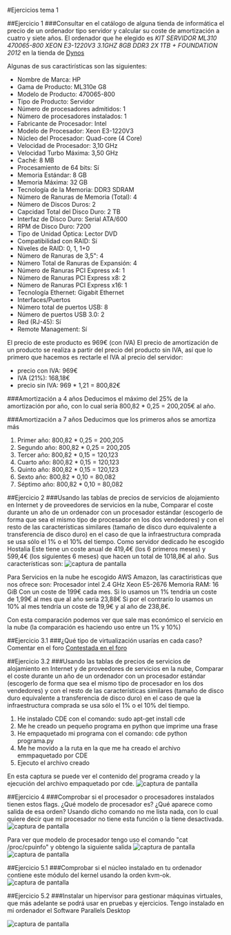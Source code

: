 #Ejercicios tema 1


##Ejercicio 1
###Consultar en el catálogo de alguna tienda de informática el precio de un ordenador tipo servidor y calcular su coste de amortización a cuatro y siete años.
El ordenador que he elegido es *KIT SERVIDOR ML310 470065-800 XEON E3-1220V3 3.1GHZ 8GB DDR3 2X 1TB + FOUNDATION 2012* en la tienda de [Dynos](http://www.dynos.es/kit-servidor-ml310-470065-800-xeon-e3-1220v3-3.1ghz-8gb-ddr3-2x-1tb--mas-foundation-2012__KIT-ML310-1.html)

Algunas de sus caractirísticas son las siguientes:

- Nombre de Marca:	HP
- Gama de Producto:	ML310e G8
- Modelo de Producto:	470065-800
- Tipo de Producto:	Servidor
- Número de procesadores admitidos:	1
- Número de procesadores instalados:	1
- Fabricante de Procesador:	Intel
- Modelo de Procesador:	Xeon E3-1220V3
- Núcleo del Procesador:	Quad-core (4 Core)
- Velocidad de Procesador:	3,10 GHz
- Velocidad Turbo Máxima:	3,50 GHz
- Caché:	8 MB
- Procesamiento de 64 bits:	Sí
- Memoria Estándar:	8 GB
- Memoria Máxima:	32 GB
- Tecnología de la Memoria:	DDR3 SDRAM
- Número de Ranuras de Memoria (Total):	4
- Número de Discos Duros:	2
- Capcidad Total del Disco Duro:	2 TB
- Interfaz de Disco Duro:	Serial ATA/600
- RPM de Disco Duro:	7200
- Tipo de Unidad Óptica:	Lector DVD
- Compatibilidad con RAID:	Sí
- Niveles de RAID:	0, 1, 1+0
- Número de Ranuras de 3,5":	4
- Número Total de Ranuras de Expansión:	4
- Número de Ranuras PCI Express x4:	1
- Número de Ranuras PCI Express x8:	2
- Número de Ranuras PCI Express x16:	1
- Tecnología Ethernet:	Gigabit Ethernet
- Interfaces/Puertos
- Número total de puertos USB:	8
- Número de puertos USB 3.0:	2
- Red (RJ-45):	Sí
- Remote Management:	Sí

El precio de este producto es 969€ (con IVA)
El precio de amortización de un producto se realiza a partir del precio del producto sin IVA, así que lo primero que hacemos es rectarle el IVA al precio del servidor:
- precio con IVA: 969€
- IVA (21%): 168,18€
- precio sin IVA: 969 * 1,21 = 800,82€

###Amortización a 4 años
Deducimos el máximo del 25% de la amortización por año, con lo cual sería 800,82 * 0,25 = 200,205€ al año.

###Amortización a 7 años
Deducimos que los primeros años se amortiza más
<ol>
	<li>Primer año: 800,82 * 0,25 = 200,205</li>
	<li>Segundo año: 800,82 * 0,25 = 200,205</li>
	<li>Tercer año: 800,82 * 0,15 = 120,123</li>
	<li>Cuarto año: 800,82 * 0,15 = 120,123</li>
	<li>Quinto año: 800,82 * 0,15 = 120,123</li>
	<li>Sexto año: 800,82 * 0,10 = 80,082</li>
	<li>Séptimo año: 800,82 * 0,10 = 80,082</li>
</ol>


##Ejercicio 2
###Usando las tablas de precios de servicios de alojamiento en Internet y de proveedores de servicios en la nube, Comparar el coste durante un año de un ordenador con un procesador estándar (escogerlo de forma que sea el mismo tipo de procesador en los dos vendedores) y con el resto de las características similares (tamaño de disco duro equivalente a transferencia de disco duro) en el caso de que la infraestructura comprada se usa sólo el 1% o el 10% del tiempo.
Como servidor dedicado he escogido Hostalia
Este tiene un coste anual de 419,4€ (los 6 primeros meses) y 599,4€ (los siguientes 6 meses) que hacen un total de 1018,8€ al año. Sus características son:
![captura de pantalla](https://github.com/ignaciorecuerda/IV-2015-16/blob/miramaejercicios/ejercicios/JoseIgnacioRecuerda/ejr2.png)

Para Servicios en la nube he escogido AWS Amazon, las caractiristicas que nos ofrece son:
Procesador intel 2.4 GHz Xeon E5-2676
Memoria RAM: 16 GiB
Con un coste de 199€ cada mes.
Si lo usamos un 1% tendria un coste de 1,99€ al mes que al año sería 23,88€
Si por el contrarío lo usamos un 10% al mes tendría un coste de 19,9€ y al año de 238,8€.

Con esta comparación podemos ver que sale mas económico el servicio en la nube (la comparación es haciendo uso entre un 1% y 10%)

##Ejercicio 3.1
###¿Qué tipo de virtualización usarías en cada caso? Comentar en el foro
[Contestada en el foro](https://github.com/JJ/IV-2015-16/issues/1)


##Ejercicio 3.2
###Usando las tablas de precios de servicios de alojamiento en Internet y de proveedores de servicios en la nube, Comparar el coste durante un año de un ordenador con un procesador estándar (escogerlo de forma que sea el mismo tipo de procesador en los dos vendedores) y con el resto de las características similares (tamaño de disco duro equivalente a transferencia de disco duro) en el caso de que la infraestructura comprada se usa sólo el 1% o el 10% del tiempo.

<ol>
	<li>He instalado CDE con el comando: sudo apt-get install cde</li>
	<li>Me he creado un pequeño programa en python que imprime una frase</li>
	<li>He empaquetado mi programa con el comando: cde python programa.py</li>
	<li>Me he movido a la ruta en la que me ha creado el archivo emmpaquetado por CDE</li>
	<li>Ejecuto el archivo creado</li>
</ol>

En esta captura se puede ver el contenido del programa creado y la ejecución del archivo empaquetado por cde.
![captura de pantalla](https://github.com/ignaciorecuerda/IV-2015-16/blob/miramaejercicios/ejercicios/JoseIgnacioRecuerda/ejr3_2.png)


##Ejercicio 4
###Comprobar si el procesador o procesadores instalados tienen estos flags. ¿Qué modelo de procesador es? ¿Qué aparece como salida de esa orden?
Usando dicho comando no me lista nada, con lo cual quiere decir que mi procesador no tiene esta función o la tiene desactivada.
![captura de pantalla](https://github.com/ignaciorecuerda/IV-2015-16/blob/miramaejercicios/ejercicios/JoseIgnacioRecuerda/ejr4_1.png)

Para ver que modelo de procesador tengo uso el comando "cat /proc/cpuinfo" y obtengo la siguiente salida
![captura de pantalla](https://github.com/ignaciorecuerda/IV-2015-16/blob/miramaejercicios/ejercicios/JoseIgnacioRecuerda/ejr4_2.png)
![captura de pantalla](https://github.com/ignaciorecuerda/IV-2015-16/blob/miramaejercicios/ejercicios/JoseIgnacioRecuerda/ejr4_3.png)

##Ejercicio 5.1
###Comprobar si el núcleo instalado en tu ordenador contiene este módulo del kernel usando la orden kvm-ok.
![captura de pantalla](https://github.com/ignaciorecuerda/IV-2015-16/blob/miramaejercicios/ejercicios/JoseIgnacioRecuerda/ejr5_1.png)

##Ejercicio 5.2
###Instalar un hipervisor para gestionar máquinas virtuales, que más adelante se podrá usar en pruebas y ejercicios.
Tengo instalado en mi ordenador el Software Parallels Desktop

![captura de pantalla](https://www.dropbox.com/s/ecl3jk229pnvfdv/ejr2.png?dl=0)
